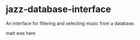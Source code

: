 # jazz-database-interface
An interface for filtering and selecting music from a database.

matt was here
